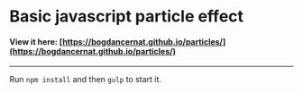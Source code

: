 # Basic javascript particle effect

#### View it here: [https://bogdancernat.github.io/particles/](https://bogdancernat.github.io/particles/)

___

Run `npm install` and then `gulp` to start it.

